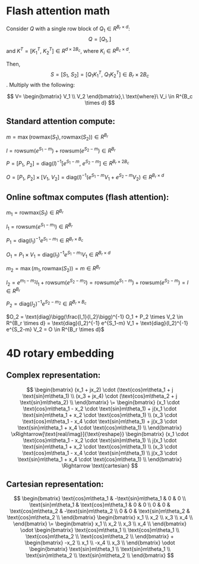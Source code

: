 # Flash attention math

Consider $Q$ with a single row block of $Q_1 \in R^{B_r \times d}$: $$Q = \big[Q_1,\big]$$
and $K^T = \big[K_1^T,\ K_2^T\big] \in R^{d \times 2B_c}$, where $K_i \in R^{B_c \times d}$.

Then, $$S = \big[S_1,\ S_2\big] = \big[Q_1K_1^T,\ Q_1K_2^T\big] \in B_r \times 2B_c$$. Multiply with the following:

$$
V=
\begin{bmatrix}
  V_1 \\
  V_2
\end{bmatrix},\ \text{where}\ V_i \in R^{B_c \times d}
$$

## Standard attention compute:

  $m = \max(\text{rowmax}(S_1), \text{rowmax}(S_2)) \in R^{B_r}$

  $l = \text{rowsum}(e^{S_1-m}) + \text{rowsum}(e^{S_2-m}) \in R^{B_r}$

  $P=[P_1,\ P_2] = \text{diag}(l)^{-1} \bigg[e^{S_1-m},\ e^{S_2-m}\bigg] \in R^{B_r \times 2B_c}$

  $O = [P_1,\ P_2] \times [V_1,\ V_2] = \text{diag}(l)^{-1} \big(e^{S_1-m} V_1 + e^{S_2-m} V_2 \big) \in R^{B_r \times d}$

## Online softmax computes (flash attention):

$m_1 = \text{rowmax}(S_1) \in R^{B_r}$

$l_1 = \text{rowsum}(e^{S_1-m_1}) \in R^{B_r}$

$P_1 = \text{diag}(l_1)^{-1} e^{S_1-m_1} \in R^{B_r \times B_c}$

$O_1 = P_1 \times V_1 = \text{diag}(l_1)^{-1} e^{S_1-m_1} V_1 \in R^{B_r \times d}$

$m_2 = \max(m_1, \text{rowmax}(S_2)) = m \in R^{B_r}$

$l_2 = e^{m_1-m_2} l_1 + \text{rowsum}(e^{S_2-m_2}) = \text{rowsum}(e^{S_1-m}) + \text{rowsum}(e^{S_2-m}) = l \in R^{B_r}$

$P_2 = \text{diag}(l_2)^{-1} e^{S_2-m_2} \in R^{B_r \times B_c}$

$O_2 = \text{diag}\bigg(\frac{l_1}{l_2}\bigg)^{-1} O_1 + P_2 \times V_2 \in R^{B_r \times d} = \text{diag}(l_2)^{-1} e^{S_1-m} V_1 + \text{diag}(l_2)^{-1} e^{S_2-m} V_2 = O \in R^{B_r \times d}$


# 4D rotary embedding

## Complex representation:

  
$$
\begin{bmatrix}
  (x_1 + jx_2) \cdot (\text{cos}m\theta_1 + j  \text{sin}m\theta_1) \\
  (x_3 + jx_4) \cdot (\text{cos}m\theta_2 + j  \text{sin}m\theta_2)  \\
\end{bmatrix}
\=
\begin{bmatrix}
  (x_1 \cdot \text{cos}m\theta_1 - x_2 \cdot \text{sin}m\theta_1) + j(x_1 \cdot \text{sin}m\theta_1 + x_2 \cdot \text{cos}m\theta_1) \\
  (x_3 \cdot \text{cos}m\theta_1 - x_4 \cdot \text{sin}m\theta_1) + j(x_3 \cdot \text{sin}m\theta_1 + x_4 \cdot \text{cos}m\theta_1) \\
\end{bmatrix}
\xRightarrow[\text{real/imag}]{\text{reshape}}
\begin{bmatrix}
  (x_1 \cdot \text{cos}m\theta_1 - x_2 \cdot \text{sin}m\theta_1) \\
  j(x_1 \cdot \text{sin}m\theta_1 + x_2 \cdot \text{cos}m\theta_1) \\
  (x_3 \cdot \text{cos}m\theta_1 - x_4 \cdot \text{sin}m\theta_1) \\
  j(x_3 \cdot \text{sin}m\theta_1 + x_4 \cdot \text{cos}m\theta_1) \\
\end{bmatrix}
\Rightarrow \text{cartesian}
$$
  
## Cartesian representation:
  
$$
\begin{bmatrix}
  \text{cos}m\theta_1 & -\text{sin}m\theta_1 & 0 & 0 \\
  \text{sin}m\theta_1 & \text{cos}m\theta_1 & 0 & 0  \\
  0 & 0 & \text{cos}m\theta_2 & -\text{sin}m\theta_2 \\
  0 & 0 & \text{sin}m\theta_2 & \text{cos}m\theta_2  \\
\end{bmatrix}
\begin{bmatrix}
  x_1 \\
  x_2 \\
  x_3 \\
  x_4 \\
\end{bmatrix}
\=
\begin{bmatrix}
  x_1 \\
  x_2 \\
  x_3 \\
  x_4 \\
\end{bmatrix} \odot 
\begin{bmatrix} 
   \text{cos}m\theta_1 \\
   \text{cos}m\theta_1 \\
   \text{cos}m\theta_2 \\
   \text{cos}m\theta_2 \\
\end{bmatrix}
+
\begin{bmatrix}
  -x_2 \\
   x_1 \\
  -x_4 \\
   x_3 \\
\end{bmatrix} \odot 
\begin{bmatrix} 
   \text{sin}m\theta_1 \\
   \text{sin}m\theta_1 \\
   \text{sin}m\theta_2 \\
   \text{sin}m\theta_2 \\
\end{bmatrix}
$$
